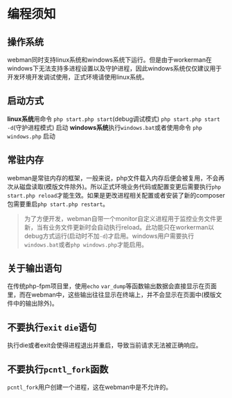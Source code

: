 # 编程须知

## 操作系统
webman同时支持linux系统和windows系统下运行。但是由于workerman在windows下无法支持多进程设置以及守护进程，因此windows系统仅仅建议用于开发环境开发调试使用，正式环境请使用linux系统。

## 启动方式
**linux系统**用命令 `php start.php start`(debug调试模式) `php start.php start -d`(守护进程模式) 启动
**windows系统**执行`windows.bat`或者使用命令 `php windows.php` 启动

## 常驻内存
webman是常驻内存的框架，一般来说，php文件载入内存后便会被复用，不会再次从磁盘读取(模版文件除外)。所以正式环境业务代码或配置变更后需要执行`php start.php reload`才能生效。如果是更改进程相关配置或者安装了新的composer包需要重启`php start.php restart`。

> 为了方便开发，webman自带一个monitor自定义进程用于监控业务文件更新，当有业务文件更新时会自动执行reload。此功能只在workerman以debug方式运行(启动时不加`-d`)才启用。windows用户需要执行`windows.bat`或者`php windows.php`才能启用。

## 关于输出语句
在传统php-fpm项目里，使用`echo` `var_dump`等函数输出数据会直接显示在页面里，而在webman中，这些输出往往显示在终端上，并不会显示在页面中(模版文件中的输出除外)。

## 不要执行`exit` `die`语句
执行die或者exit会使得进程退出并重启，导致当前请求无法被正确响应。

## 不要执行`pcntl_fork`函数
`pcntl_fork`用户创建一个进程，这在webman中是不允许的。
